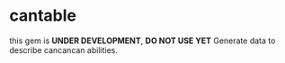 cantable
========
this gem is **UNDER DEVELOPMENT**, **DO NOT USE YET**
Generate data to describe cancancan abilities.
